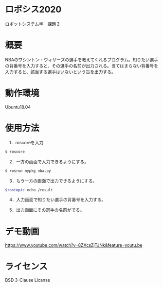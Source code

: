 # ロボシス2020
ロボットシステム学　課題２

# 概要
NBAのワシントン・ウィザーズの選手を教えてくれるプログラム。知りたい選手の背番号を入力すると、その選手の名前が出力される。当てはまらない背番号を入力すると、該当する選手はいないという旨を出力する。

# 動作環境
Ubuntu18.04

# 使用方法
　1．roscoreを入力
```bash
$ roscore
```
　2．一方の画面で入力できるようにする。
```bash
$ rosrun mypkg nba.py
```
　3．もう一方の画面で出力できるようにする。
```bash
$rostopic echo /result
```
　4．入力画面で知りたい選手の背番号を入力する。
 
　5．出力画面にその選手の名前がでる。

# デモ動画
https://www.youtube.com/watch?v=8ZXcsZjTJNk&feature=youtu.be

# ライセンス
BSD 3-Clause Licanse
